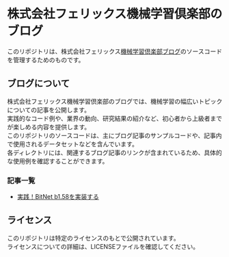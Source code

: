 # 株式会社フェリックス機械学習倶楽部のブログ

このリポジトリは、株式会社フェリックス[機械学習倶楽部ブログ](https://ai.ferix.jp/blogs)のソースコードを管理するためのものです。  

## ブログについて

株式会社フェリックス機械学習倶楽部のブログでは、機械学習の幅広いトピックについての記事を公開します。  
実践的なコード例や、業界の動向、研究結果の紹介など、初心者から上級者までが楽しめる内容を提供します。  
このリポジトリのソースコードは、主にブログ記事のサンプルコードや、記事内で使用されるデータセットなどを含んでいます。  
各ディレクトリには、関連するブログ記事のリンクが含まれているため、具体的な使用例を確認することができます。

### 記事一覧
- [実践！BitNet b1.58を実装する](https://ai.ferix.jp/blog?id=nd-qq-au778i)


## ライセンス

このリポジトリは特定のライセンスのもとで公開されています。  
ライセンスについての詳細は、LICENSEファイルを確認してください。
